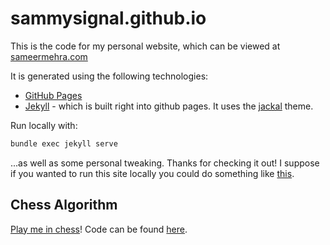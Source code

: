 # sammysignal.github.io
This is the code for my personal website, which can be viewed at [sameermehra.com](https://sameermehra.com/)

It is generated using the following technologies:

 - [GitHub Pages](https://pages.github.com/)
 - [Jekyll](https://github.com/jekyll/jekyll) - which is built right into github pages. It uses the [jackal](https://github.com/clenemt/jackal) theme.

Run locally with:
```bash
bundle exec jekyll serve
```

...as well as some personal tweaking. Thanks for checking it out! I suppose if you wanted to run this site locally you could do something like [this](https://help.github.com/articles/setting-up-your-github-pages-site-locally-with-jekyll/).

## Chess Algorithm

[Play me in chess](https://sammysignal.github.io/chess)! Code can be found [here](https://github.com/sammysignal/sammysignal.github.io/tree/master/assets/js/chess).
